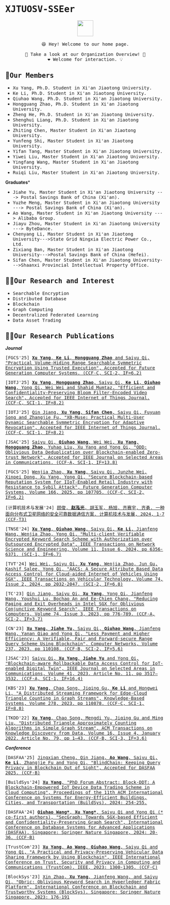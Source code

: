 # <samp>XJTUOSV-SSEer</samp>

<p align="center">
  <img src="https://user-images.githubusercontent.com/5679180/79618120-0daffb80-80be-11ea-819e-d2b0fa904d07.gif" width="50px">
  <br><br />
  <samp>
    😆 Hey! Welcome to our home page.
    <br />
    <br /> 🍉 Take a look at our Organization Overview!  🌱
    <br /> ❤️ Welcome for interaction. 💡
    <br /> 
  </samp>
</p>



## 🧙<samp>Our Members</samp>
* <samp>Xu Yang, Ph.D. Student in Xi'an Jiaotong University.</samp>
* <samp>Ke Li, Ph.D. Student in Xi'an Jiaotong University.</samp>
* <samp>Qiuhao Wang, Ph.D. Student in Xi'an Jiaotong University.</samp>
* <samp>Hongguang Zhao, Ph.D. Student in Xi'an Jiaotong University.</samp>
* <samp>Zheng He, Ph.D. Student in Xi'an Jiaotong University.</samp>
* <samp>Shenghui Liang, Ph.D. Student in Xi'an Jiaotong University.</samp>
* <samp>Zhiting Chen, Master Student in Xi'an Jiaotong University.</samp>
* <samp>Yunfeng Shi, Master Student in Xi'an Jiaotong University.</samp>
* <samp>Yifan Tang, Master Student in Xi'an Jiaotong University.</samp>
* <samp>Yiwei Liu, Master Student in Xi'an Jiaotong University.</samp>
* <samp>Yingfang Wang, Master Student in Xi'an Jiaotong University.</samp>
* <samp>Ruiqi Liu, Master Student in Xi'an Jiaotong University.</samp>

**Graduates***

* <samp>Jiahe Yu, Master Student in Xi'an Jiaotong University ---> Postal Savings Bank of China (Xi'an).</samp>
* <samp>Yuzhe Meng, Master Student in Xi'an Jiaotong University ---> Postal Savings Bank of China (Xi'an).</samp>
* <samp>Ao Wang, Master Student in Xi'an Jiaotong University ---> Alibaba Group.</samp>
* <samp>Jiayu Zhou, Master Student in Xi'an Jiaotong University ---> ByteDance.</samp>
* <samp>Chenyang Li, Master Student in Xi'an Jiaotong University--->State Grid Ningxia Electric Power Co., Ltd.</samp>
* <samp>Zixiang Ban, Master Student in Xi'an Jiaotong University--->Postal Savings Bank of China (Hefei).</samp>
* <samp>Sifan Chen, Master Student in Xi'an Jiaotong University--->Shaanxi Provincial Intellectual Property Office.</samp>

## 🙋‍♀️<samp>Our Research and Interest</samp>

* <samp>Searchable Encryption</samp>
* <samp>Distributed Database</samp>
* <samp>Blockchain</samp>
* <samp>Graph Computing</samp>
* <samp>Decentralized Federated Learning</samp>
* <samp>Data Asset Trading</samp>

## 👩‍💻<samp>Our Research Publications</samp>

***Journal***

<samp>[FGCS'25] [**Xu Yang**,  **Ke Li**, **Hongguang Zhao** and Saiyu Qi, "Practical Volume-Hiding Range Searchable Symmetric Encryption Using Trusted Execution", Accepted for Future Generation Computer Systems. (CCF-C, SCI-2, IF=6.2)](https://www.sciencedirect.com/science/article/abs/pii/S0167739X25002250)</samp>

<samp>[IOTJ'25] [**Xu Yang**, **Hongguang Zhao**, Saiyu Qi, **Ke Li**, **Qiuhao Wang**, Yong Qi, Wei Wei and Shahid Mumtaz, "Efficient and Confidentiality-Preserving Bloom
Filter-Encoded Video Search", Accepted for IEEE Internet of Things Journal. (CCF-C, SCI-1, IF=8.2)](https://ieeexplore.ieee.org/document/10981866)</samp>

<samp>[IOTJ'25] [Qin Jiang, **Xu Yang**, **Sifan Chen**, Saiyu Qi, Fuyuan Song and Zhangjie Fu, "XB-Muse: Practical Multi-User Dynamic Searchable Symmetric Encryption for Adaptive Revocation", Accepted for IEEE Internet of Things Journal. (CCF-C, SCI-1, IF=8.2)](https://ieeexplore.ieee.org/abstract/document/10966426)</samp>

<samp>[JSAC'25] [Saiyu Qi, **Qiuhao Wang**, Wei Wei, **Xu Yang**, **Hongguang Zhao**, Yuhao Liu, Xu Yang and Yong Qi, "ODD: Oblivious Data Deduplication over Blockchain-enabled Zero-trust Network", Accepted for IEEE Journal on Selected Areas in Communications. (CCF-A, SCI-1, IF=13.8)](https://ieeexplore.ieee.org/abstract/document/10963981)</samp>

<samp>[FGCS'25] [Wenjia Zhao, **Xu Yang**, Saiyu Qi, Junzhe Wei, Xinpei Dong, Xu Yang, Yong Qi, "Secure Blockchain-based Reputation System for IIoT-Enabled Retail Industry with Resistance to Sybil Attack", Future Generation Computer Systems, Volume 166, 2025. pp 107705. (CCF-C, SCI-2, IF=6.2)](https://www.sciencedirect.com/science/article/pii/S0167739X24006691?via%3Dihub)</samp>

<samp>[计算机技术与发展'24] [顾俊, **赵泓光**, 胡玉军, 杨旭, 齐赛宇, 齐勇. 一种面向分布式卫星网络的安全可靠数据通信方案. 计算机技术与发展, 2024, 1-7 (CCF-T3)](https://10.20165/j.cnki.ISSN1673-629X.2024.0398)</samp>

<samp>[TNSE'24] [**Xu Yang**, **Qiuhao Wang**, Saiyu Qi, **Ke Li**, Jianfeng Wang, Wenjia Zhao, Yong Qi, "Multi-client Verifiable Encrypted Keyword Search Scheme with Authorization over Outsourced Encrypted Data", IEEE Transactions on Network Science and Engineering, Volume 11, Issue 6, 2024, pp 6356-6371. (SCI-1, IF=6.7)](https://ieeexplore.ieee.org/document/10643298)</samp>

<samp>[TVT'24] [Wei Wei, Saiyu Qi, **Xu Yang**, Wenjia Zhao, Jun Gu, Kashif Salee, Yong Qi, "AACS: A Secure Attribute Based Data Access Control for Cloud-aided Internet of Vehicles Using SGX", IEEE Transactions on Vehicular Technology, Volume 74, Issue 2, 2024, pp 2032-2047. (SCI-2, IF=6.8)](https://ieeexplore.ieee.org/document/10645317)</samp>

<samp>[TC'23] [Qin Jiang, Saiyu Qi, **Xu Yang**, Yong Qi, Jianfeng Wang, Youshui Lu, Bochao An and Ee-Chien Chang, "Reducing Paging and Exit Overheads in Intel SGX for Oblivious Conjunctive Keyword Search", IEEE Transactions on Computers, Volume 74, Issue 3, 2023, pp 776-789.  (CCF-A, SCI-2, IF=3.7)](https://ieeexplore.ieee.org/document/10141866)</samp>

<samp>[CN'23] [**Xu Yang**, **Jiahe Yu**, Saiyu Qi, **Qiuhao Wang**, Jianfeng Wang, Yanan Qiao and Yong Qi, "Less Payment and Higher Efficiency: A Verifiable, Fair and Forward-secure Range Query Scheme Using Blockchain", Computer Networks, Volume 237, 2023. pp 110108. (CCF-B, SCI-2, IF=5.6)](https://www.sciencedirect.com/science/article/pii/S1389128623005534?via%3Dihub)</samp>

<samp>[JSAC'23] [Saiyu Qi, **Xu Yang**, **Jiahe Yu** and Yong Qi, "Blockchain-aware Rollbackable Data Access Control for IoT-enabled Digital Twin", IEEE Journal on Selected Areas in Communications, Volume 41, 2023. Article No. 11, pp 3517–3532. (CCF-A, SCI-1, IF=16.4)](https://ieeexplore.ieee.org/abstract/document/10239228)</samp>

<samp>[KBS'23] [**Xu Yang**, Chao Song, Jiqing Gu, **Ke Li** and Hongwei Li, "A Distributed Streaming Framework for Edge-Cloud Triangle Counting in Graph Streams", Knowledge-Based Systems, Volume 278, 2023. pp 110878.  (CCF-C, SCI-1, IF=8.8)](https://www.sciencedirect.com/science/article/pii/S0950705123006287?via%3Dihub)</samp>

<samp>[TKDD'22] [**Xu Yang**, Chao Song, Mengdi Yu, Jiqing Gu and Ming Liu, "Distributed Triangle Approximately Counting Algorithms in Simple Graph Stream", ACM Transactions on Knowledge Discovery from Data, Volume 16, Issue 4, January 2022. Article No. 79, pp 1–43. (CCF-B, SCI-3, IF=3.6)](https://dl.acm.org/doi/10.1145/3494562)</samp>

***Conference***

<samp>[DASFAA'25] [Jingxian Cheng, Qin Jiang, **Ao Wang**, Saiyu Qi, **Ke Li**, Zhangjie Fu and Yong Qi, "BlindChain: Keeping Query Privacy in Blockchain Out of Sight", Accepted for DASFAA 2025. (CCF-B)](https://...)</samp>

<samp>[BuildSys'24] [**Xu Yang**, "PhD Forum Abstract: Block-DDT: A Blockchain-Empowered IoT Device Data Trading Scheme in Cloud Computing", Proceedings of the 11th ACM International Conference on Systems for Energy-Efficient Buildings, Cities, and Transportation (BuildSys). 2024: 254-255.](https://dl.acm.org/doi/abs/10.1145/3671127.3699684)</samp>

<samp>[DASFAA'24] [**Qiuhao Wang\***, **Xu Yang\***, Saiyu Qi and Yong Qi  (\* co-first authors), "SecGraph: Towards SGX-based Efficient and Confidentiality-Preserving Graph Search", International Conference on Database Systems for Advanced Applications (DASFAA). Singapore: Springer Nature Singapore, 2024: 20-36. (CCF-B)](https://doi.org/10.1007/978-981-97-5562-2_2)</samp>

<samp>[TrustCom'23] [**Xu Yang**, **Ao Wang**, **Qiuhao Wang**, Saiyu Qi and Yong Qi, "A Practical and Privacy-Preserving Vehicular Data Sharing Framework by Using Blockchain", IEEE International Conference on Trust, Security and Privacy in Computing and Communications (TrustCom). IEEE, 2023: 1300-1305. (CCF-C)](https://ieeexplore.ieee.org/document/10538824)</samp>

<samp>[BlockSys'23] [Xin Zhao, **Xu Yang**, Jianfeng Wang, and Saiyu Qi, "Obric: Oblivious Keyword Search in Hyperledger Fabric Platform", International Conference on Blockchain and Trustworthy Systems (BlockSys). Singapore: Springer Nature Singapore, 2023: 176-191](https://link.springer.com/chapter/10.1007/978-981-99-8104-5_14)</samp>

